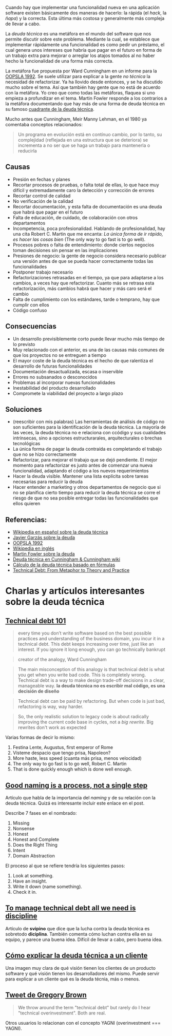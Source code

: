 
Cuando hay que implementar una funcionalidad nueva en una aplicación software existen básicamente dos maneras de hacerlo: la rápida (el *hack*, la *ñapa*) y la correcta. Esta última más costosa y generalmente más compleja de llevar a cabo.

La *deuda técnica* es una metáfora en el mundo del software que nos permite discutir sobre este problema. Mediante la cual, se establece que implementar rápidamente una funcionalidad es como pedir un préstamo, el cual genera unos intereses que habría que pagar en el futuro en forma de un trabajo extra para mejorar o arreglar los atajos tomados al no haber hecho la funcionalidad de una forma más correcta.

<!-- more -->

La metáfora fue propuesta por Ward Cunningham en un informe para la [OOPSLA 1992]. Se suele utilizar para explicar a la gente *no técnica* la necesidad de refactorizar. Ya ha llovido desde entonces, y se ha discutido mucho sobre el tema. Así que también hay gente que no está de acuerdo con la metáfora. Yo creo que como todas las metáforas, flaquea si uno empieza a profundizar en el tema. Martin Fowler responde a los contrarios a la metáfora documentando que hay más de una forma de deuda técnica en su famoso [cuadrante de la deuda técnica].

Mucho antes que Cunningham, Meir Manny Lehman, en el 1980 ya comentaba conceptos relacionados:

> Un programa en evolución está en contínuo cambio, por lo tanto, su complejidad (reflejada en una estructura que se deteriora) se incrementa a no ser que se haga un trabajo para mantenerla o reducirla

## Causas

- Presión en fechas y planes
- Recortar procesos de pruebas, o falta total de ellas, lo que hace muy difícil y extremadamente caro la detección y corrección de errores
- Recortar control de calidad
- No verificación de la calidad
- Recortar documentación, y esta falta de documentación es una deuda que habrá que pagar en el futuro
- Falta de educación, de cuidado, de colaboración con otros departamentos
- Incompetencia, poca profesionalidad. Hablando de profesionalidad, hay una cita Robert C. Martin que me encanta: *La única forma de ir rápido, es hacer las cosas bien* (The only way to go fast is to go well).
- Procesos pobres o falta de entendimiento: donde ciertos negocios toman decisiones sin pensar en las implicaciones
- Presiones de negocio: la gente de negocio considera necesario publicar una versión antes de que se pueda hacer correctamente todas las funcionalidades
- Postponer trabajo necesario
- Refactorizaciones retrasadas en el tiempo, ya que para adaptarse a los cambios, a veces hay que refactorizar. Cuanto más se retrasa esta refactorización, más cambios habrá que hacer y más caro será el cambio
- Falta de cumplimiento con los estándares, tarde o temprano, hay que cumplir con ellos
- Código confuso

## Consecuencias

- Un desarrollo previsiblemente corto puede llevar mucho más tiempo de lo previsto
- Muy relacionado con el anterior, es una de las causas más comunes de que los proyectos no se entreguen a tiempo
- El mayor coste de la deuda técnica es el hecho de que ralentiza el desarrollo de futuras funcionalidades
- Documentación desactualizada, escasa o inservible
- Errores no subsanados o desconocidos
- Problemas al incorporar nuevas funcionalidades
- Inestabilidad del producto desarrollado
- Compromete la viabilidad del proyecto a largo plazo

## Soluciones

- (reescribir con mis palabras) Las herramientas de análisis de código no son suficientes para la identificación de la deuda técnica. La mayoría de las veces, la deuda técnica no e relaciona con ccódigo y sus cualidades intrínsecas, sino a opciones estructurarales, arquitecturales o brechas tecnológicas
- La única forma de pagar la deuda contraída es completando el trabajo que no se hizo correctamente
- Refactorizar, para mejorar el trabajo que se dejó pendiente. El mejor momento para refactorizar es justo antes de comenzar una nueva funcionalidad, adaptando el código a los nuevos requerimientos
- Hacer la deuda visible. Mantener una lista explícita sobre tareas necesarias para reducir la deuda
- Hacer entender a marketing y otros departamentos de negocio que si no se planifica cierto tiempo para reducir la deuda técnica se corre el riesgo de que no sea posible entregar todas las funcionalidades que ellos quieren

## Referencias:

- [Wikipedia en español sobre la deuda técnica](https://es.wikipedia.org/wiki/Deuda_t%C3%A9cnica)
- [Javier Garzás sobre la deuda](http://www.javiergarzas.com/2012/11/deuda-tecnica-2.html)
- [OOPSLA 1992]
- [Wikipedia en inglés](https://en.wikipedia.org/wiki/Technical_debt)
- [Martin Fowler sobre la deuda](http://martinfowler.com/bliki/TechnicalDebt.html)
- [Deuda técnica en Cunningham & Cunningham wiki](http://www.c2.com/cgi/wiki?TechnicalDebt)
- [Cálculo de la deuda técnica basado en fórmulas](http://docs.sonarqube.org/display/SONARQUBE44/Technical+Debt+Calculation)
- [Technical Debt: From Metaphor to Theory and Practice](http://www.computer.org/csdl/mags/so/2012/06/mso2012060018.html)

[cuadrante de la deuda técnica]: http://martinfowler.com/bliki/TechnicalDebtQuadrant.html
[OOPSLA 1992]: http://c2.com/doc/oopsla92.html

# Charlas y artículos interesantes sobre la deuda técnica

## [Technical debt 101](https://medium.com/@joaomilho/festina-lente-e29070811b84)

> every time you don’t write software based on the best possible practices and understanding of the business domain, you incur it in a technical debt. This debt keeps increasing over time, just like an interest. If you ignore it long enough, you can go technically bankrupt

> creator of the analogy, Ward Cunningham

> The main misconception of this analogy is that technical debt is what you get when you write bad code. This is completely wrong. Technical debt is a way to make design trade-off decisions in a clear, manageable way.  **la deuda técnica no es escribir mal código, es una decisión de diseño**

> Technical debt can be paid by refactoring. But when code is just bad, refactoring is way, way harder.

> So, the only realistic solution to legacy code is about radically improving the current code base in cycles, not a *big rewrite*. Big rewrites don't work as expected

Varias formas de decir lo mismo:

1. Festina Lente, Augustus, first emperor of Rome
2. Vísteme despacio que tengo prisa, Napoleon?
3. More haste, less speed (cuanta más prisa, menos velocidad)
4. The only way to go fast is to go well, Robert C. Martin
5. That is done quickly enough which is done well enough.

## [Good naming is a process, not a single step](http://arlobelshee.com/good-naming-is-a-process-not-a-single-step/)

Artículo que habla de la importancia del *naming* y de su relación con la deuda técnica. Quizá es interesante incluir este enlace en el post.

Describe 7 fases en el nombrado:

1. Missing
2. Nonsense
3. Honest
4. Honest and Complete
5. Does the Right Thing
6. Intent
7. Domain Abstraction

El proceso al que se refiere tendría los siguientes pasos:

1. Look at something.
2. Have an insight.
3. Write it down (name something).
4. Check it in.

## [To manage technical debt all we need is discipline](https://blog.svpino.com/2015/09/04/to-manage-technical-debt-all-we-need-is-discipline)

Artículo de **svipino** que dice que la lucha contra la deuda técnica es sobretodo **diciplina**. También comenta cómo luchan contra ella en su equipo, y parece una buena idea. Difícil de llevar a cabo, pero buena idea.

## [Cómo explicar la deuda técnica a un cliente](https://twitter.com/khellang/status/626716128379830273)

Una imagen muy clara de qué visión tienen los clientes de un producto software y qué visión tienen los desarrolladores del mismo. Puede servir para explicar a un cliente qué es la deuda técnia, más o menos.

## [Tweet de Gregory Brown](https://twitter.com/practicingruby/status/644259978337869824)

> We throw around the term "technical debt" but rarely do I hear "technical overinvestment". Both are real.

Otros usuarios lo relacionan con el concepto YAGNI (overinvestment === YAGNI).


